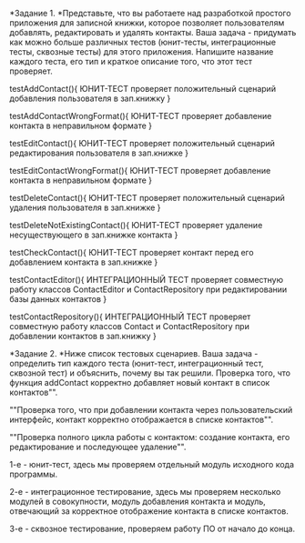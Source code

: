 *Задание 1. *Представьте, что вы работаете над разработкой простого приложения для записной книжки, которое позволяет пользователям добавлять, редактировать и удалять контакты.
Ваша задача - придумать как можно больше различных тестов (юнит-тесты, интеграционные тесты, сквозные тесты) для этого приложения. Напишите название каждого теста, его тип и краткое описание того, что этот тест проверяет.

testAddContact(){
ЮНИТ-ТЕСТ проверяет положительный сценарий добавления пользователя в зап.книжку 
}

testAddContactWrongFormat(){
ЮНИТ-ТЕСТ проверяет добавление контакта в неправильном формате
}

testEditContact(){
ЮНИТ-ТЕСТ проверяет положительный сценарий редактирования пользователя в зап.книжке
}

testEditContactWrongFormat(){
ЮНИТ-ТЕСТ проверяет добавление контакта в неправильном формате
}

testDeleteContact(){
ЮНИТ-ТЕСТ проверяет положительный сценарий удаления пользователя в зап.книжке
}

testDeleteNotExistingContact(){
ЮНИТ-ТЕСТ проверяет удаление несуществующего в зап.книжке контакта
}

testCheckContact(){
ЮНИТ-ТЕСТ проверяет контакт перед его добавлением контакта в зап.книжке
}

testContactEditor(){
ИНТЕГРАЦИОННЫЙ ТЕСТ проверяет совместную работу классов ContactEditor и ContactRepository при редактировании базы данных контактов
}

testContactRepository(){
ИНТЕГРАЦИОННЫЙ ТЕСТ проверяет совместную работу классов Contact и ContactRepository при добавлении контактов в зап.книжку
}


*Задание 2. *Ниже список тестовых сценариев. Ваша задача - определить тип каждого теста (юнит-тест, интеграционный тест, сквозной тест) и объяснить, почему вы так решили.
Проверка того, что функция addContact корректно добавляет новый контакт в список контактов"".

""Проверка того, что при добавлении контакта через пользовательский интерфейс, контакт корректно отображается в списке контактов"".

""Проверка полного цикла работы с контактом: создание контакта, его редактирование и последующее удаление"".


1-е - юнит-тест, здесь мы проверяем отдельный модуль исходного кода программы.

2-е - интеграционное тестирование, здесь мы проверяем несколько модулей в совокупности, модуль добавления контакта и модуль, отвечающий за корректное отображение контакта в списке контактов.

3-е - сквозное тестирование, проверяем работу ПО от начало до конца. 